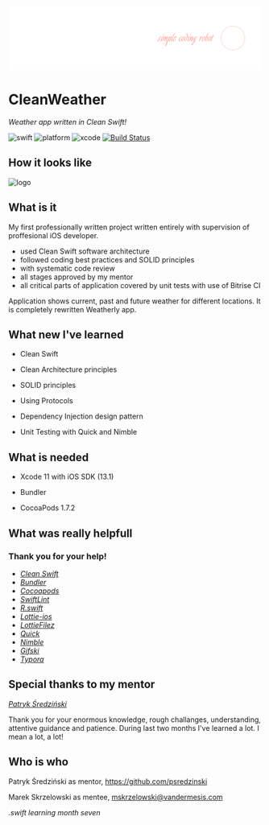![logo](/Demo/logo.png)
# CleanWeather

*Weather app written in Clean Swift!*

![swift](https://img.shields.io/badge/swift-5.0-orange.svg)
![platform](https://img.shields.io/badge/platform-iOS-brightgreen.svg)
![xcode](https://img.shields.io/badge/xcode-11.3-green.svg)
[![Build Status](https://app.bitrise.io/app/d1acb18349676873/status.svg?token=SC3mipdYyV7NvnqD0BM4JQ&branch=master)](https://app.bitrise.io/app/d1acb18349676873)

## How it looks like
![logo](/Demo/animation.gif)

## What is it
My first professionally written project written entirely with supervision of proffesional iOS developer. 

- used Clean Swift software architecture 
- followed coding best practices and SOLID principles
- with systematic code review
- all stages approved by my mentor
- all critical parts of application covered by unit tests with use of Bitrise CI

Application shows current, past and future weather for different locations. 
It is completely rewritten Weatherly app.



## What new I've learned

- Clean Swift

- Clean Architecture principles

- SOLID principles

- Using Protocols

- Dependency Injection design pattern

- Unit Testing with Quick and Nimble

  

## What is needed

- Xcode 11 with iOS SDK (13.1)

- Bundler

- CocoaPods 1.7.2

  

## What was really helpfull
### Thank you for your help!

- *[Clean Swift](https://clean-swift.com)*
- *[Bundler](https://github.com/bundler/bundler)*
- *[Cocoapods](https://cocoapods.org)*
- *[SwiftLint](https://github.com/realm/SwiftLint)*
- *[R.swift](https://github.com/mac-cain13/R.swift)*
- *[Lottie-ios](https://github.com/airbnb/lottie-ios)*
- *[LottieFilez](https://lottiefiles.com/lottiefilez)*
- *[Quick](https://github.com/Quick/Quick)*
- *[Nimble](https://github.com/Quick/Nimble)*
- *[Gifski](https://gif.ski)*
- *[Typora](https://typora.io)*
  

## Special thanks to my mentor

*[Patryk Średziński](https://github.com/psredzinski)*

Thank you for your enormous knowledge, rough challanges, understanding, attentive guidance and patience. During last two months I've learned a lot. I mean a lot, a lot!



## Who is who

Patryk Średziński as mentor, https://github.com/psredzinski

Marek Skrzelowski as mentee, mskrzelowski@vandermesis.com



*.swift learning month seven*
